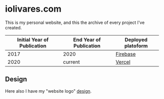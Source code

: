 # iolivares.com

This is my personal website, and this the archive of every project I've created.

| Initial Year of Publication  | End Year of Publication  | Deployed platoform |
|---|---|---|
| 2017 | 2020 | [Firebase](https://firebase.google.com/) |
| 2020 | current | [Vercel](https://vercel.com/) |

## Design

Here also I have my "website logo" [design](./design).